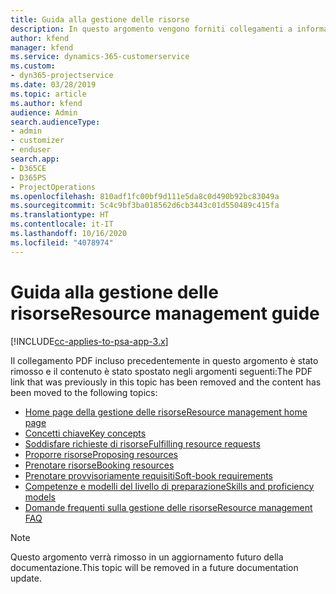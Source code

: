 ```yaml
---
title: Guida alla gestione delle risorse
description: In questo argomento vengono forniti collegamenti a informazioni sulla gestione delle risorse in Project Service Automation.
author: kfend
manager: kfend
ms.service: dynamics-365-customerservice
ms.custom:
- dyn365-projectservice
ms.date: 03/28/2019
ms.topic: article
ms.author: kfend
audience: Admin
search.audienceType:
- admin
- customizer
- enduser
search.app:
- D365CE
- D365PS
- ProjectOperations
ms.openlocfilehash: 810adf1fc00bf9d111e5da8c0d490b92bc83049a
ms.sourcegitcommit: 5c4c9bf3ba018562d6cb3443c01d550489c415fa
ms.translationtype: HT
ms.contentlocale: it-IT
ms.lasthandoff: 10/16/2020
ms.locfileid: "4078974"
---
```

# <a name="resource-management-guide"></a><span data-ttu-id="8c461-103">Guida alla gestione delle risorse</span><span class="sxs-lookup"><span data-stu-id="8c461-103">Resource management guide</span></span>

[!INCLUDE[cc-applies-to-psa-app-3.x](../../includes/cc-applies-to-psa-app-3x.md)]

<span data-ttu-id="8c461-104">Il collegamento PDF incluso precedentemente in questo argomento è stato rimosso e il contenuto è stato spostato negli argomenti seguenti:</span><span class="sxs-lookup"><span data-stu-id="8c461-104">The PDF link that was previously in this topic has been removed and the content has been moved to the following topics:</span></span>

- [<span data-ttu-id="8c461-105">Home page della gestione delle risorse</span><span class="sxs-lookup"><span data-stu-id="8c461-105">Resource management home page</span></span>](../resource-management-home-page.md)
- [<span data-ttu-id="8c461-106">Concetti chiave</span><span class="sxs-lookup"><span data-stu-id="8c461-106">Key concepts</span></span>](../reports-key-concepts.md)
- [<span data-ttu-id="8c461-107">Soddisfare richieste di risorse</span><span class="sxs-lookup"><span data-stu-id="8c461-107">Fulfilling resource requests</span></span>](../resource-management-fulfill-requests.md)
- [<span data-ttu-id="8c461-108">Proporre risorse</span><span class="sxs-lookup"><span data-stu-id="8c461-108">Proposing resources</span></span>](../resource-management-propose-resources.md)
- [<span data-ttu-id="8c461-109">Prenotare risorse</span><span class="sxs-lookup"><span data-stu-id="8c461-109">Booking resources</span></span>](../resource-management-book-resources-scheduleboard.md)
- [<span data-ttu-id="8c461-110">Prenotare provvisoriamente requisiti</span><span class="sxs-lookup"><span data-stu-id="8c461-110">Soft-book requirements</span></span>](../resource-management-softbook-requirements.md)
- [<span data-ttu-id="8c461-111">Competenze e modelli del livello di preparazione</span><span class="sxs-lookup"><span data-stu-id="8c461-111">Skills and proficiency models</span></span>](../resource-management-skills-proficiency.md)
- [<span data-ttu-id="8c461-112">Domande frequenti sulla gestione delle risorse</span><span class="sxs-lookup"><span data-stu-id="8c461-112">Resource management FAQ</span></span>](../resource-management-faq.md)

> [!NOTE]
> <span data-ttu-id="8c461-113">Questo argomento verrà rimosso in un aggiornamento futuro della documentazione.</span><span class="sxs-lookup"><span data-stu-id="8c461-113">This topic will be removed in a future documentation update.</span></span> 

